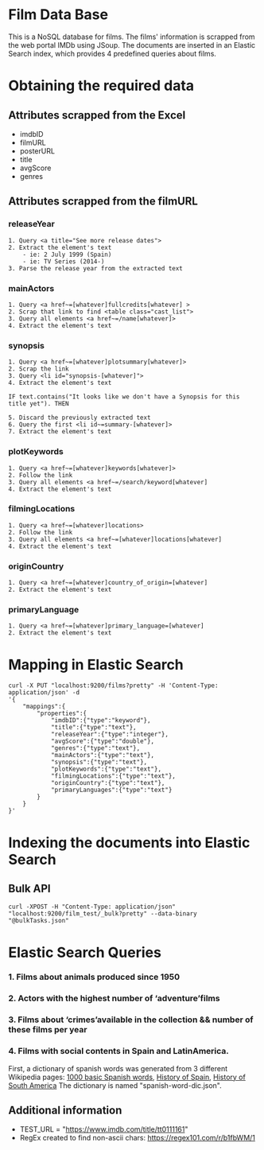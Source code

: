 # Film Data Base
This is a NoSQL database for films. The films' information is scrapped from the web portal IMDb using JSoup. The documents are inserted in an Elastic Search index, which provides 4 predefined queries about films.

# Obtaining the required data

## Attributes scrapped from the Excel

- imdbID 
- filmURL 
- posterURL 
- title 
- avgScore 
- genres 

## Attributes scrapped from the filmURL

### releaseYear 	
    1. Query <a title="See more release dates">
    2. Extract the element's text
    	- ie: 2 July 1999 (Spain)
    	- ie: TV Series (2014-)
  	3. Parse the release year from the extracted text
	
### mainActors 
    1. Query <a href~=[whatever]fullcredits[whatever] >
    2. Scrap that link to find <table class="cast_list">	
    3. Query all elements <a href~=/name[whatever]>
    4. Extract the element's text
	
### synopsis 
    1. Query <a href~=[whatever]plotsummary[whatever]>
    2. Scrap the link
    3. Query <li id="synopsis-[whatever]">
    4. Extract the element's text

	IF text.contains("It looks like we don't have a Synopsis for this title yet"). THEN

    5. Discard the previously extracted text
    6. Query the first <li id~=summary-[whatever]>
    7. Extract the element's text
	
### plotKeywords 
    1. Query <a href~=[whatever]keywords[whatever]>
    2. Follow the link
    3. Query all elements <a href~=/search/keyword[whatever]
    4. Extract the element's text
	
### filmingLocations 	
    1. Query <a href~=[whatever]locations>
    2. Follow the link
    3. Query all elements <a href~=[whatever]locations[whatever]
    4. Extract the element's text
	
### originCountry
	1. Query <a href~=[whatever]country_of_origin=[whatever]
	2. Extract the element's text
	
### primaryLanguage 
	1. Query <a href~=[whatever]primary_language=[whatever]
	2. Extract the element's text

# Mapping in Elastic Search
	curl -X PUT "localhost:9200/films?pretty" -H 'Content-Type: application/json' -d
	'{
		"mappings":{
			"properties":{
				"imdbID":{"type":"keyword"},
				"title":{"type":"text"},
				"releaseYear":{"type":"integer"},
				"avgScore":{"type":"double"},
				"genres":{"type":"text"},
				"mainActors":{"type":"text"},
				"synopsis":{"type":"text"},
				"plotKeywords":{"type":"text"},
				"filmingLocations":{"type":"text"},
				"originCountry":{"type":"text"},
				"primaryLanguages":{"type":"text"}
			}
		}
	}'

# Indexing the documents into Elastic Search

## Bulk API
	curl -XPOST -H "Content-Type: application/json" "localhost:9200/film_test/_bulk?pretty" --data-binary "@bulkTasks.json"

# Elastic Search Queries
### 1. Films about animals produced since 1950
### 2. Actors with the highest number of ‘adventure’films
### 3. Films about ‘crimes’available in the collection && number of these films per year
### 4. Films with social contents in Spain and LatinAmerica.
First, a dictionary of spanish words was generated from 3 different Wikipedia pages: [1000 basic Spanish words](https://es.wiktionary.org/wiki/Ap%C3%A9ndice:1000_palabras_b%C3%A1sicas_en_espa%C3%B1ol), [History of Spain](https://es.wikipedia.org/wiki/Historia_de_Espa%C3%B1a), [History of South America](https://es.wikipedia.org/wiki/Historia_de_Sudam%C3%A9rica)
The dictionary is named "spanish-word-dic.json".  


## Additional information
- TEST_URL = "https://www.imdb.com/title/tt0111161"
- RegEx created to find non-ascii chars: https://regex101.com/r/b1fbWM/1
